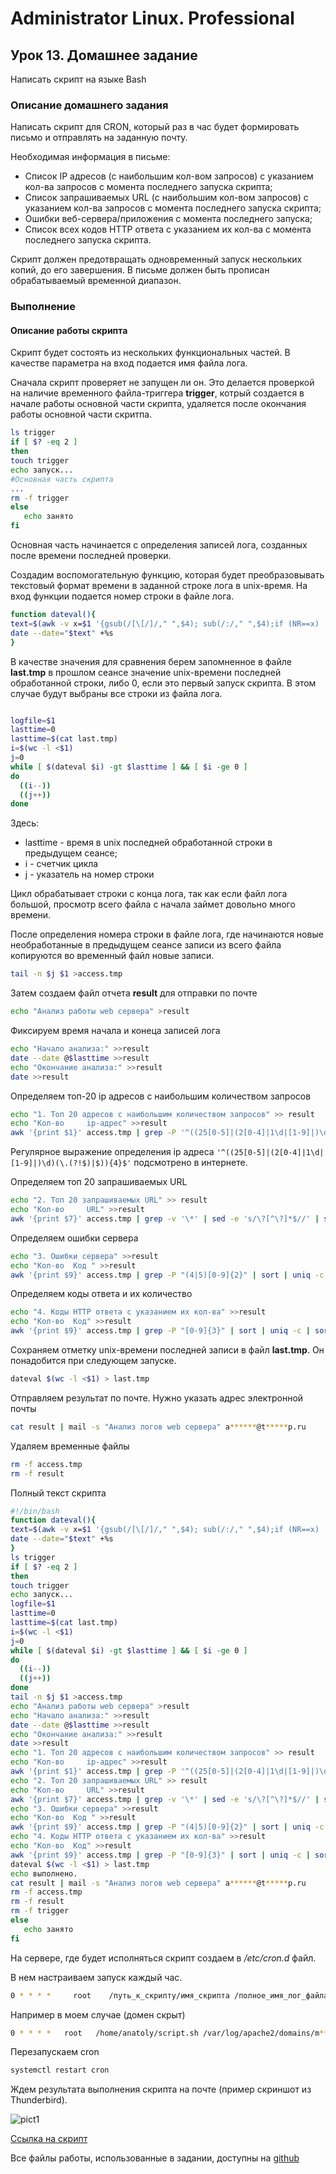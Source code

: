 # Administrator Linux. Professional

## Урок 13. Домашнее задание

Написать скрипт на языке Bash

### Описание домашнего задания

Написать скрипт для CRON, который раз в час будет формировать письмо и отправлять на заданную почту.

Необходимая информация в письме:

- Список IP адресов (с наибольшим кол-вом запросов) с указанием кол-ва запросов c момента последнего запуска скрипта;
- Список запрашиваемых URL (с наибольшим кол-вом запросов) с указанием кол-ва запросов c момента последнего запуска скрипта;
- Ошибки веб-сервера/приложения c момента последнего запуска;
- Список всех кодов HTTP ответа с указанием их кол-ва с момента последнего запуска скрипта.

Скрипт должен предотвращать одновременный запуск нескольких копий, до его завершения.
В письме должен быть прописан обрабатываемый временной диапазон.

### Выполнение

#### Описание работы скрипта

Скрипт будет состоять из нескольких функциональных частей. В качестве параметра на вход подается имя файла лога.

Сначала скрипт проверяет не запущен ли он. Это делается проверкой на наличие временного файла-триггера **trigger**, котрый создается в начале работы основной части скрипта, удаляется после окончания работы основной части скритпа.

```bash
ls trigger
if [ $? -eq 2 ]
then
touch trigger
echo запуск...
#Основная часть скрипта
...
rm -f trigger
else
   echo занято
fi
```

Основная часть начинается с определения записей лога, созданных после времени последней проверки.

Создадим воспомогательную функцию, которая будет преобразовывать текстовый формат времени в заданной строке лога в unix-время. На вход функции подается номер строки в файле лога.

```bash
function dateval(){
text=$(awk -v x=$1 '{gsub(/[\[/]/," ",$4); sub(/:/," ",$4);if (NR==x)  print $4}' $logfile)
date --date="$text" +%s
}
```

В качестве значения для сравнения берем запомненное в файле **last.tmp** в прошлом сеансе значение unix-времени последней обработанной строки, либо 0, если это первый запуск скрипта. В этом случае будут выбраны все строки из файла лога.

```bash

logfile=$1
lasttime=0
lasttime=$(cat last.tmp)
i=$(wc -l <$1)
j=0
while [ $(dateval $i) -gt $lasttime ] && [ $i -ge 0 ]
do
  ((i--))
  ((j++))
done

```

Здесь:

- lasttime - время в unix последней обработанной строки в предыдущем сеансе;
- i - счетчик цикла
- j - указатель на номер строки

Цикл обрабатывает строки с конца лога, так как если файл лога большой, просмотр всего файла с начала займет довольно много времени.

После определения номера строки в файле лога, где начинаются новые необработанные в предыдущем сеансе записи из всего файла копируются во временный файл новые записи.

```bash
tail -n $j $1 >access.tmp
```

Затем создаем файл отчета **result** для отправки по почте

```bash
echo "Анализ работы web сервера" >result
```

Фиксируем время начала и конеца записей лога

```bash
echo "Начало анализа:" >>result
date --date @$lasttime >>result
echo "Окончание анализа:" >>result
date >>result
```

Определяем топ-20 ip адресов с наибольшим количеством запросов

```bash
echo "1. Топ 20 адресов с наибольшим количеством запросов" >> result
echo "Кол-во     ip-адрес" >>result
awk '{print $1}' access.tmp | grep -P '^((25[0-5]|(2[0-4]|1\d|[1-9]|)\d)(\.(?!$)|$)){4}$' | sort | uniq -c | sort -n -r | sed 20q >>result
```

Регулярное выражение определения ip адреса ``` '^((25[0-5]|(2[0-4]|1\d|[1-9]|)\d)(\.(?!$)|$)){4}$' ``` подсмотрено в интернете.

Определяем топ 20 запрашиваемых URL

```bash
echo "2. Топ 20 запрашиваемых URL" >> result
echo "Кол-во     URL" >>result
awk '{print $7}' access.tmp | grep -v '\*' | sed -e 's/\?[^\?]*$//' | sort | uniq -c | sort -n -r | sed 20q >>result
```

Определяем ошибки сервера

```bash
echo "3. Ошибки сервера" >>result
echo "Кол-во  Код " >>result
awk '{print $9}' access.tmp | grep -P "(4|5)[0-9]{2}" | sort | uniq -c | sort -n -r >> result
```

Определяем коды ответа и их количество

```bash
echo "4. Коды HTTP ответа с указанием их кол-ва" >>result
echo "Кол-во  Код" >>result
awk '{print $9}' access.tmp | grep -P "[0-9]{3}" | sort | uniq -c | sort -n -r >>result
```

Сохраняем отметку unix-времени последней записи в файл **last.tmp**. Он понадобится при следующем запуске.

```bash
dateval $(wc -l <$1) > last.tmp 
```

Отправляем результат по почте. Нужно указать адрес электронной почты

```bash
cat result | mail -s "Анализ логов web сервера" a******@t*****p.ru
```

Удаляем временные файлы

```bash
rm -f access.tmp
rm -f result
```

Полный текст скрипта

```bash
#!/bin/bash
function dateval(){
text=$(awk -v x=$1 '{gsub(/[\[/]/," ",$4); sub(/:/," ",$4);if (NR==x)  print $4}' $logfile)
date --date="$text" +%s
}
ls trigger
if [ $? -eq 2 ]
then
touch trigger 
echo запуск...
logfile=$1
lasttime=0
lasttime=$(cat last.tmp)
i=$(wc -l <$1)
j=0
while [ $(dateval $i) -gt $lasttime ] && [ $i -ge 0 ]
do
  ((i--))
  ((j++))
done
tail -n $j $1 >access.tmp
echo "Анализ работы web сервера" >result
echo "Начало анализа:" >>result
date --date @$lasttime >>result
echo "Окончание анализа:" >>result
date >>result
echo "1. Топ 20 адресов с наибольшим количеством запросов" >> result
echo "Кол-во     ip-адрес" >>result
awk '{print $1}' access.tmp | grep -P '^((25[0-5]|(2[0-4]|1\d|[1-9]|)\d)(\.(?!$)|$)){4}$' | sort | uniq -c | sort -n -r | sed 20q >>result
echo "2. Топ 20 запрашиваемых URL" >> result
echo "Кол-во     URL" >>result
awk '{print $7}' access.tmp | grep -v '\*' | sed -e 's/\?[^\?]*$//' | sort | uniq -c | sort -n -r | sed 20q >>result
echo "3. Ошибки сервера" >>result
echo "Кол-во  Код " >>result
awk '{print $9}' access.tmp | grep -P "(4|5)[0-9]{2}" | sort | uniq -c | sort -n -r >> result
echo "4. Коды HTTP ответа с указанием их кол-ва" >>result
echo "Кол-во  Код" >>result
awk '{print $9}' access.tmp | grep -P "[0-9]{3}" | sort | uniq -c | sort -n -r >>result
dateval $(wc -l <$1) > last.tmp 
echo выполнено.
cat result | mail -s "Анализ логов web сервера" a******@t*****p.ru
rm -f access.tmp
rm -f result
rm -f trigger
else
   echo занято
fi
```

На сервере, где будет исполняться скрипт создаем в */etc/cron.d* файл.

В нем настраиваем запуск каждый час.

```bash
0 * * * *     root    /путь_к_скрипту/имя_скрипта /полное_имя_лог_файла
```

Например в моем случае (домен скрыт)

```bash
0 * * * *   root   /home/anatoly/script.sh /var/log/apache2/domains/m**********p.ru.log
```

Перезапускаем cron

```bash
systemctl restart cron 
```

Ждем результата выполнения скрипта на почте (пример скриншот из Thunderbird).

![pict1](pict/1.png)

[Ссылка на скрипт](https://github.com/anashoff/otus/blob/master/lesson13/script.sh)

Все файлы работы, использованные в задании, доступны на [github](https://github.com/anashoff/otus/blob/master/lesson13)
